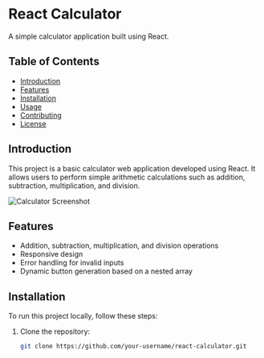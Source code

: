# React Calculator

A simple calculator application built using React.

## Table of Contents

- [Introduction](#introduction)
- [Features](#features)
- [Installation](#installation)
- [Usage](#usage)
- [Contributing](#contributing)
- [License](#license)

## Introduction

This project is a basic calculator web application developed using React. It allows users to perform simple arithmetic calculations such as addition, subtraction, multiplication, and division.

![Calculator Screenshot](https://i.ibb.co/3c6gm0d/AAA.png)
## Features

- Addition, subtraction, multiplication, and division operations
- Responsive design
- Error handling for invalid inputs
- Dynamic button generation based on a nested array

## Installation

To run this project locally, follow these steps:

1. Clone the repository:

   ```bash
   git clone https://github.com/your-username/react-calculator.git

